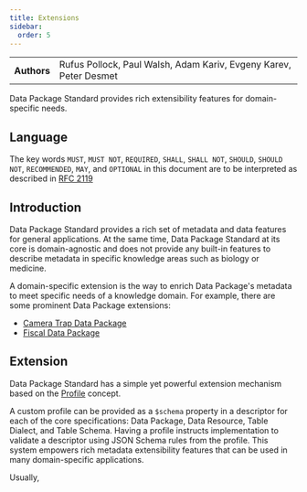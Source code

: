 ```yaml
---
title: Extensions
sidebar:
  order: 5
---
```


<table>
  <tr>
    <th>Authors</th>
    <td>Rufus Pollock, Paul Walsh, Adam Kariv, Evgeny Karev, Peter Desmet</td>
  </tr>
</table>

Data Package Standard provides rich extensibility features for domain-specific needs.

## Language

The key words `MUST`, `MUST NOT`, `REQUIRED`, `SHALL`, `SHALL NOT`, `SHOULD`, `SHOULD NOT`, `RECOMMENDED`, `MAY`, and `OPTIONAL` in this document are to be interpreted as described in [RFC 2119](https://www.ietf.org/rfc/rfc2119.txt)

## Introduction

Data Package Standard provides a rich set of metadata and data features for general applications. At the same time, Data Package Standard at its core is domain-agnostic and does not provide any built-in features to describe metadata in specific knowledge areas such as biology or medicine.

A domain-specific extension is the way to enrich Data Package's metadata to meet specific needs of a knowledge domain. For example, there are some prominent Data Package extensions:

- [Camera Trap Data Package](https://camtrap-dp.tdwg.org/)
- [Fiscal Data Package](https://fiscal.datapackage.org)

## Extension

Data Package Standard has a simple yet powerful extension mechanism based on the [Profile](../glossary/#profile) concept.

A custom profile can be provided as a `$schema` property in a descriptor for each of the core specifications: Data Package, Data Resource, Table Dialect, and Table Schema. Having a profile instructs implementation to validate a descriptor using JSON Schema rules from the profile. This system empowers rich metadata extensibility features that can be used in many domain-specific applications.

Usually,
